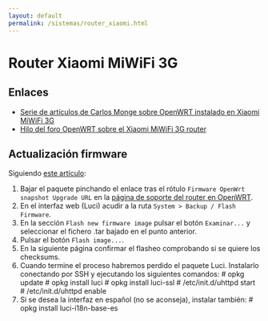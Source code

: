 ```yaml
---
layout: default
permalink: /sistemas/router_xiaomi.html
---
```


# Router Xiaomi MiWiFi 3G

## Enlaces

* [Serie de artículos de Carlos Monge sobre OpenWRT instalado en Xiaomi MiWiFi 3G](https://elblogdelazaro.gitlab.io//tags/#openwrt)
* [Hilo del foro OpenWRT sobre el Xiaomi MiWiFi 3G router](https://forum.openwrt.org/t/xiaomi-wifi-router-3g/5377)

## Actualización firmware

Siguiendo [este artículo](https://elblogdelazaro.gitlab.io/articles/openwrt-actualizar-firmware/):

1. Bajar el paquete pinchando el enlace tras el rótulo `Firmware OpenWrt snapshot Upgrade URL` en la [página de soporte del router en OpenWRT](https://openwrt.org/toh/hwdata/xiaomi/xiaomi_miwifi_3g).
2. En el interfaz web (Luci) acudir a la ruta `System > Backup / Flash Firmware`.
3. En la sección `Flash new firmware image` pulsar el botón `Examinar...` y seleccionar el fichero .tar bajado en el punto anterior.
4. Pulsar el botón `Flash image...`.
5. En la siguiente página confirmar el flasheo comprobando si se quiere los checksums.
6. Cuando termine el proceso habremos perdido el paquete Luci. Instalarlo conectando por SSH y ejecutando los siguientes comandos:
        # opkg update
        # opkg install luci
        # opkg install luci-ssl
        # /etc/init.d/uhttpd start
        # /etc/init.d/uhttpd enable
7. Si se desea la interfaz en español (no se aconseja), instalar también:
        # opkg install luci-i18n-base-es
